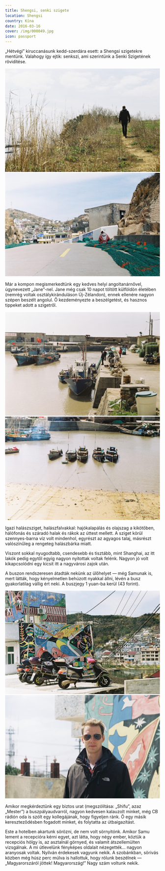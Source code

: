 ```yaml
---
title: Shengsi, senki szigete
location: Shengsi
country: Kína
date: 2016-03-16
cover: /img/000049.jpg
icon: passport
---
```


„Hétvégi” kiruccanásunk kedd-szerdára esett: a Shengsi szigetekre mentünk. Valahogy így ejtik: senkszi, ami szerintünk a Senki Szigetének rövidítése.

![Samu egy gazos ösvényen](../../img/000045.jpg)
![Halászhálót javít valaki az úton ülve](../../img/000049.jpg)

Már a kompon megismerkedtünk egy kedves helyi angoltanárnővel, úgynevezett „Jane”-nel. Jane még csak 10 napot töltött külföldön életében (nemrég voltak osztálykiránduláson Új-Zélandon), ennek ellenére nagyon szépen beszélt angolul. Ő kezdeményezte a beszélgetést, és hasznos tippeket adott a szigetről.

![Halászhajók a kikötőben](../../img/shengsi_kikoto.jpg)
![Halászhajók a kikötőben](../../img/000052.jpg)

Igazi halászsziget, halászfalvakkal: hajókalapálás és olajszag a kikötőben, hálófonás és száradó halak és rákok az úttest mellett. A sziget körül szennyes-barna víz volt mindenhol, egyrészt az agyagos talaj, másrészt valószínűleg a rengeteg halászbárka miatt.

Viszont sokkal nyugodtabb, csendesebb és tisztább, mint Shanghai, az itt lakók pedig egytől egyig nagyon nyitottak voltak felénk. Nagyon jó volt kikapcsolódni egy kicsit itt a nagyvárosi zajok után.

A buszon rendszeresen átadták nekünk az ülőhelyet — még Samunak is, mert látták, hogy kényelmetlen behúzott nyakkal állni, lévén a busz gyakorlatilag vállig ért neki. A buszjegy 1 yuan-ba kerül (43 forint).

![Színes festmények házfalakon](../../img/000043.jpg)
![Samu egy festett ház előtt](../../img/000044.jpg)

Amikor megkérdeztünk egy biztos urat (megszólítása: „Shifu”, azaz „Mester”) a buszpályaudvarról, nagyon kedvesen kalauzolt minket, még CB rádión oda is szólt egy kollegájának, hogy figyeljen ránk. Ő egy másik kereszteződésben fogadott minket, és folytatta az útbaigazítást.

Este a hotelben akartunk sörözni, de nem volt sörnyitónk. Amikor Samu lement a recepcióra kérni egyet, azt látta, hogy négy ember, köztük a recepciós hölgy is, az asztalnál görnyed, és valamit átszellemülten vizsgálnak. A mi útlevelünk fényképes oldalait nézegették… nagyon aranyosak voltak. Nyilván érdekesek vagyunk nekik. A szobánkban, sörivás közben még húsz perc múlva is hallottuk, hogy rólunk beszélnek — „Magyarorszáról jöttek! Magyarország!” Nagy szám voltunk nekik.
